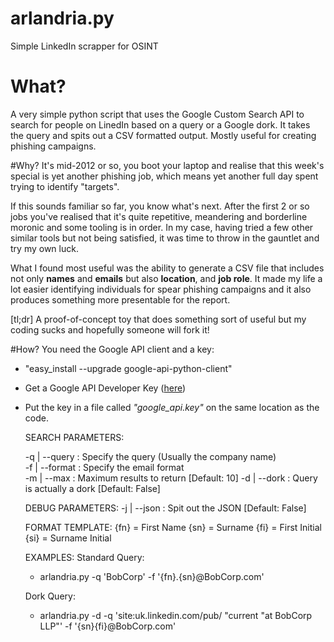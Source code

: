 arlandria.py
============

Simple LinkedIn scrapper for OSINT

# What?
A very simple python script that uses the Google Custom Search API to search for people on LinedIn based on a query or a Google dork.
It takes the query and spits out a CSV formatted output.
Mostly useful for creating phishing campaigns.

#Why?
It's mid-2012 or so, you boot your laptop and realise that this week's special is yet another phishing job, which means yet another full day spent trying to identify "targets". 

If this sounds familiar so far, you know what's next. After the first 2 or so jobs you've realised that it's quite repetitive, meandering and borderline moronic and some tooling is in order. In my case, having tried a few other similar tools but not being satisfied, it was time to throw in the gauntlet and try my own luck.

What I found most useful was the ability to generate a CSV file that includes not only **names** and **emails** but also **location**, and **job role**. It made my life a lot easier identifying individuals for spear phishing campaigns and it also produces something more presentable for the report.

[tl;dr] A proof-of-concept toy that does something sort of useful but my coding sucks and hopefully someone will fork it!  

#How?
You need the Google API client and a key:
* "easy_install --upgrade google-api-python-client"
* Get a Google API Developer Key ([here][gkey])
* Put the key in a file called *"google_api.key"* on the same location as the code.

	SEARCH PARAMETERS:
	  
	 -q | --query    : Specify the query (Usually the company name)  
	 -f | --format   : Specify the email format   
	 -m | --max      : Maximum results to return  [Default: 10]
	 -d | --dork     : Query is actually a dork   [Default: False]

	DEBUG PARAMETERS:
	 -j | --json     : Spit out the JSON          [Default: False]
	 
	 
	FORMAT TEMPLATE:
	{fn} = First Name
	{sn} = Surname 
	{fi} = First Initial
	{si} = Surname Initial


	EXAMPLES:
	 Standard Query:
	 * arlandria.py -q 'BobCorp' -f '{fn}.{sn}@BobCorp.com'

	 Dork Query:
	 * arlandria.py -d -q 'site:uk.linkedin.com/pub/ "current  "at BobCorp LLP"' -f '{sn}{fi}@BobCorp.com'


[gkey]: http://code.google.com/apis/console